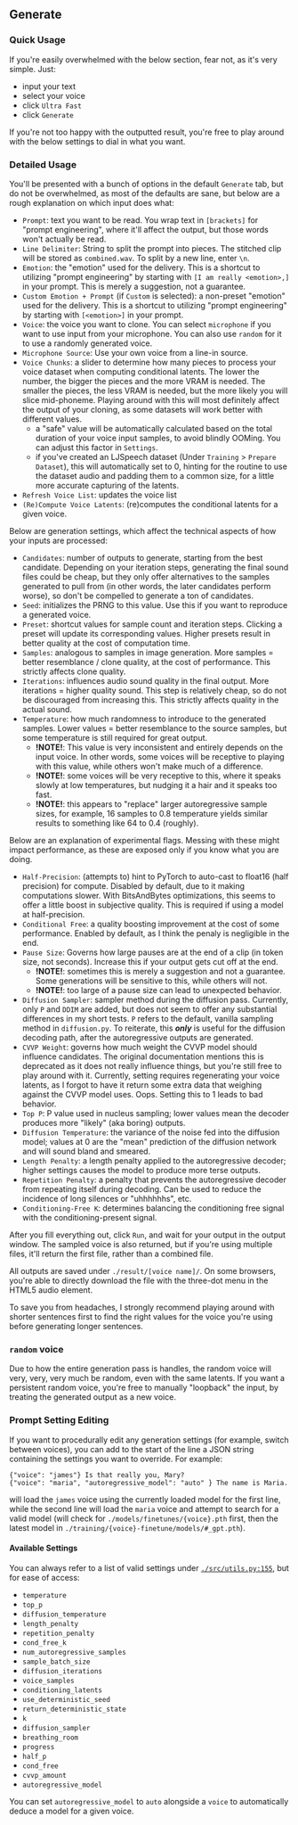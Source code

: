 ## Generate

### Quick Usage

If you're easily overwhelmed with the below section, fear not, as it's very simple. Just:
* input your text
* select your voice
* click `Ultra Fast`
* click `Generate`

If you're not too happy with the outputted result, you're free to play around with the below settings to dial in what you want.

### Detailed Usage

You'll be presented with a bunch of options in the default `Generate` tab, but do not be overwhelmed, as most of the defaults are sane, but below are a rough explanation on which input does what:
* `Prompt`: text you want to be read. You wrap text in `[brackets]` for "prompt engineering", where it'll affect the output, but those words won't actually be read.
* `Line Delimiter`: String to split the prompt into pieces. The stitched clip will be stored as `combined.wav`. To split by a new line, enter `\n`.
* `Emotion`: the "emotion" used for the delivery. This is a shortcut to utilizing "prompt engineering" by starting with `[I am really <emotion>,]` in your prompt. This is merely a suggestion, not a guarantee.
* `Custom Emotion + Prompt` (if `Custom` is selected): a non-preset "emotion" used for the delivery. This is a shortcut to utilizing "prompt engineering" by starting with `[<emotion>]` in your prompt.
* `Voice`: the voice you want to clone. You can select `microphone` if you want to use input from your microphone. You can also use `random` for it to use a randomly generated voice.
* `Microphone Source`: Use your own voice from a line-in source.
* `Voice Chunks`: a slider to determine how many pieces to process your voice dataset when computing conditional latents. The lower the number, the bigger the pieces and the more VRAM is needed. The smaller the pieces, the less VRAM is needed, but the more likely you will slice mid-phoneme. Playing around with this will most definitely affect the output of your cloning, as some datasets will work better with different values.
	- a "safe" value will be automatically calculated based on the total duration of your voice input samples, to avoid blindly OOMing. You can adjust this factor in `Settings`.
    - if you've created an LJSpeech dataset (Under `Training` > `Prepare Dataset`), this will automatically set to 0, hinting for the routine to use the dataset audio and padding them to a common size, for a little more accurate capturing of the latents.
* `Refresh Voice List`: updates the voice list
* `(Re)Compute Voice Latents`: (re)computes the conditional latents for a given voice.

Below are generation settings, which affect the technical aspects of how your inputs are processed:
* `Candidates`: number of outputs to generate, starting from the best candidate. Depending on your iteration steps, generating the final sound files could be cheap, but they only offer alternatives to the samples generated to pull from (in other words, the later candidates perform worse), so don't be compelled to generate a ton of candidates.
* `Seed`: initializes the PRNG to this value. Use this if you want to reproduce a generated voice.
* `Preset`: shortcut values for sample count and iteration steps. Clicking a preset will update its corresponding values. Higher presets result in better quality at the cost of computation time.
* `Samples`: analogous to samples in image generation. More samples = better resemblance / clone quality, at the cost of performance. This strictly affects clone quality.
* `Iterations`: influences audio sound quality in the final output. More iterations = higher quality sound. This step is relatively cheap, so do not be discouraged from increasing this. This strictly affects quality in the actual sound.
* `Temperature`: how much randomness to introduce to the generated samples. Lower values = better resemblance to the source samples, but some temperature is still required for great output.
	- **!**NOTE**!**: This value is very inconsistent and entirely depends on the input voice. In other words, some voices will be receptive to playing with this value, while others won't make much of a difference.
	- **!**NOTE**!**: some voices will be very receptive to this, where it speaks slowly at low temperatures, but nudging it a hair and it speaks too fast.
    - **!**NOTE**!**: this appears to "replace" larger autoregressive sample sizes, for example, 16 samples to 0.8 temperature yields similar results to something like 64 to 0.4 (roughly).

Below are an explanation of experimental flags. Messing with these might impact performance, as these are exposed only if you know what you are doing.
* `Half-Precision`: (attempts to) hint to PyTorch to auto-cast to float16 (half precision) for compute. Disabled by default, due to it making computations slower. With BitsAndBytes optimizations, this seems to offer a little boost in subjective quality. This is required if using a model at half-precision.
* `Conditional Free`: a quality boosting improvement at the cost of some performance. Enabled by default, as I think the penaly is negligible in the end.
* `Pause Size`: Governs how large pauses are at the end of a clip (in token size, not seconds). Increase this if your output gets cut off at the end.
	- **!**NOTE**!**: sometimes this is merely a suggestion and not a guarantee. Some generations will be sensitive to this, while others will not.
	- **!**NOTE**!**: too large of a pause size can lead to unexpected behavior.
* `Diffusion Sampler`: sampler method during the diffusion pass. Currently, only `P` and `DDIM` are added, but does not seem to offer any substantial differences in my short tests.
	`P` refers to the default, vanilla sampling method in `diffusion.py`.
	To reiterate, this ***only*** is useful for the diffusion decoding path, after the autoregressive outputs are generated.
* `CVVP Weight`: governs how much weight the CVVP model should influence candidates. The original documentation mentions this is deprecated as it does not really influence things, but you're still free to play around with it.
	Currently, setting requires regenerating your voice latents, as I forgot to have it return some extra data that weighing against the CVVP model uses. Oops.
	Setting this to 1 leads to bad behavior.
* `Top P`: P value used in nucleus sampling; lower values mean the decoder produces more "likely" (aka boring) outputs.
* `Diffusion Temperature`: the variance of the noise fed into the diffusion model; values at 0 are the "mean" prediction of the diffusion network and will sound bland and smeared.
* `Length Penalty`: a length penalty applied to the autoregressive decoder; higher settings causes the model to produce more terse outputs.
* `Repetition Penalty`: a penalty that prevents the autoregressive decoder from repeating itself during decoding. Can be used to reduce the incidence of long silences or "uhhhhhhs", etc.
* `Conditioning-Free K`: determines balancing the conditioning free signal with the conditioning-present signal. 

After you fill everything out, click `Run`, and wait for your output in the output window. The sampled voice is also returned, but if you're using multiple files, it'll return the first file, rather than a combined file.

All outputs are saved under `./result/[voice name]/`. On some browsers, you're able to directly download the file with the three-dot menu in the HTML5 audio element.

To save you from headaches, I strongly recommend playing around with shorter sentences first to find the right values for the voice you're using before generating longer sentences.

### `random` voice

Due to how the entire generation pass is handles, the random voice will very, very, very much be random, even with the same latents. If you want a persistent random voice, you're free to manually "loopback" the input, by treating the generated output as a new voice.

### Prompt Setting Editing

If you want to procedurally edit any generation settings (for example, switch between voices), you can add to the start of the line a JSON string containing the settings you want to override. For example:
```
{"voice": "james"} Is that really you, Mary?
{"voice": "maria", "autoregressive_model": "auto" } The name is Maria.
```
will load the `james` voice using the currently loaded model for the first line, while the second line will load the `maria` voice and attempt to search for a valid model (will check for `./models/finetunes/{voice}.pth` first, then the latest model in `./training/{voice}-finetune/models/#_gpt.pth`).

#### Available Settings

You can always refer to a list of valid settings under [`./src/utils.py:155`](https://git.ecker.tech/mrq/ai-voice-cloning/src/branch/master/src/utils.py#L155), but for ease of access:
* `temperature`
* `top_p`
* `diffusion_temperature`
* `length_penalty`
* `repetition_penalty`
* `cond_free_k`
* `num_autoregressive_samples`
* `sample_batch_size`
* `diffusion_iterations`
* `voice_samples`
* `conditioning_latents`
* `use_deterministic_seed`
* `return_deterministic_state`
* `k`
* `diffusion_sampler`
* `breathing_room`
* `progress`
* `half_p`
* `cond_free`
* `cvvp_amount`
* `autoregressive_model`

You can set `autoregressive_model` to `auto` alongside a `voice` to automatically deduce a model for a given voice.